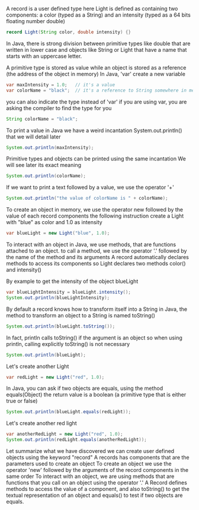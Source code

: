 
A record is a user defined type
here Light is defined as containing two components: a color (typed as a String) and
an intensity (typed as a 64 bits floating number double) 
```java
record Light(String color, double intensity) {}
```

In Java, there is strong division between primitive types like double that are written in lower case and
objects like String or Light that have a name that starts with an uppercase letter.

A primitive type is stored as value while an object is stored as
a reference (the address of the object in memory)
In Java, 'var' create a new variable
```java
var maxIntensity = 1.0;   // it's a value
var colorName = "black";  // it's a reference to String somewhere in memory
```

you can also indicate the type instead of 'var'
if you are using var, you are asking the compiler to find the type for you
```java
String colorName = "black";
```


To print a value in Java we have a weird incantation System.out.println() that we will detail later
```java
System.out.println(maxIntensity);
```

Primitive types and objects can be printed using the same incantation
We will see later its exact meaning
```java
System.out.println(colorName);
```

If we want to print a text followed by a value, we use the operator '+'
```java
System.out.println("the value of colorName is " + colorName);
```

To create an object in memory, we use the operator new followed by the value of each record components
the following instruction create a Light with "blue" as color and 1.0 as intensity
```java
var blueLight = new Light("blue", 1.0);
```

To interact with an object in Java, we use methods, that are functions attached to an object.
to call a method, we use the operator '.' followed by the name of the method and its arguments
A record automatically declares methods to access its components so Light declares two methods
color() and intensity()

By example to get the intensity of the object blueLight
```java
var blueLightIntensity = blueLight.intensity();
System.out.println(blueLightIntensity);
```

By default a record knows how to transform itself into a String
in Java, the method to transform an object to a String is named toString()
```java
System.out.println(blueLight.toString());
```

In fact, println calls toString() if the argument is an object
so when using println, calling explicitly toString() is not necessary
```java
System.out.println(blueLight);
```

Let's create another Light
```java
var redLight = new Light("red", 1.0);
```

In Java, you can ask if two objects are equals, using the method equals(Object)
the return value is a boolean (a primitive type that is either true or false)
```java
System.out.println(blueLight.equals(redLight));
```

Let's create another red light
```java
var anotherRedLight = new Light("red", 1.0);
System.out.println(redLight.equals(anotherRedLight));
```


Let summarize what we have discovered
we can create user defined objects using the keyword "record"
A records has components that are the parameters used to create an object
To create an object we use the operator 'new' followed by the arguments of the
record components in the same order
To interact with an object, we are using methods that are functions that you
call on an object using the operator '.'
A Record defines methods to access the value of a component, and also
toString() to get the textual representation of an object and
equals() to test if two objects are equals.

